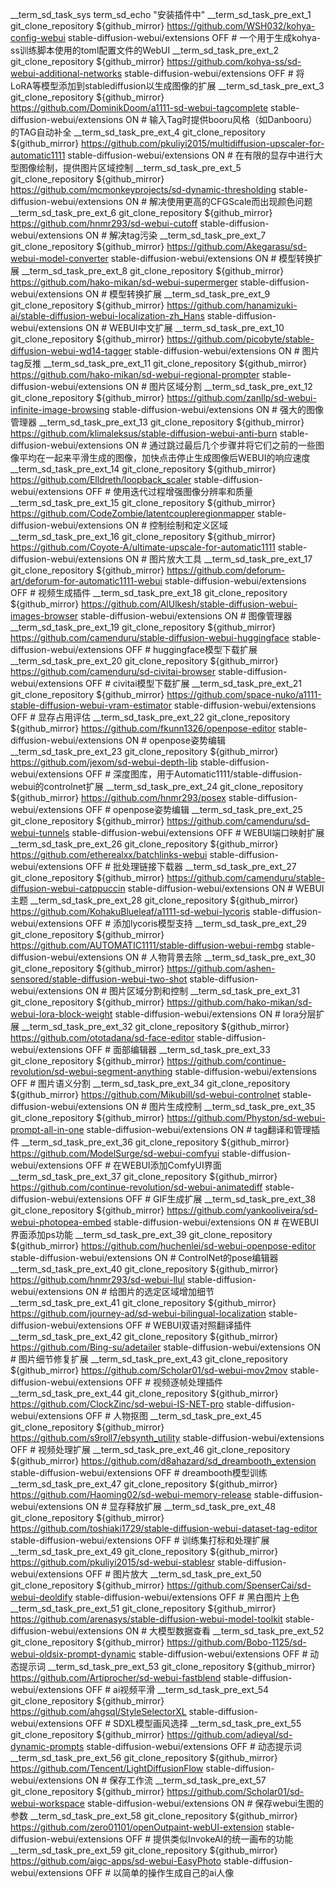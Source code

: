 __term_sd_task_sys term_sd_echo "安装插件中"
__term_sd_task_pre_ext_1 git_clone_repository ${github_mirror} https://github.com/WSH032/kohya-config-webui stable-diffusion-webui/extensions OFF # 一个用于生成kohya-ss训练脚本使用的toml配置文件的WebUI
__term_sd_task_pre_ext_2 git_clone_repository ${github_mirror} https://github.com/kohya-ss/sd-webui-additional-networks stable-diffusion-webui/extensions OFF # 将LoRA等模型添加到stablediffusion以生成图像的扩展
__term_sd_task_pre_ext_3 git_clone_repository ${github_mirror} https://github.com/DominikDoom/a1111-sd-webui-tagcomplete stable-diffusion-webui/extensions ON # 输入Tag时提供booru风格（如Danbooru）的TAG自动补全
__term_sd_task_pre_ext_4 git_clone_repository ${github_mirror} https://github.com/pkuliyi2015/multidiffusion-upscaler-for-automatic1111 stable-diffusion-webui/extensions ON # 在有限的显存中进行大型图像绘制，提供图片区域控制
__term_sd_task_pre_ext_5 git_clone_repository ${github_mirror} https://github.com/mcmonkeyprojects/sd-dynamic-thresholding stable-diffusion-webui/extensions ON # 解决使用更高的CFGScale而出现颜色问题
__term_sd_task_pre_ext_6 git_clone_repository ${github_mirror} https://github.com/hnmr293/sd-webui-cutoff stable-diffusion-webui/extensions ON # 解决tag污染
__term_sd_task_pre_ext_7 git_clone_repository ${github_mirror} https://github.com/Akegarasu/sd-webui-model-converter stable-diffusion-webui/extensions ON # 模型转换扩展
__term_sd_task_pre_ext_8 git_clone_repository ${github_mirror} https://github.com/hako-mikan/sd-webui-supermerger stable-diffusion-webui/extensions ON # 模型转换扩展
__term_sd_task_pre_ext_9 git_clone_repository ${github_mirror} https://github.com/hanamizuki-ai/stable-diffusion-webui-localization-zh_Hans stable-diffusion-webui/extensions ON # WEBUI中文扩展
__term_sd_task_pre_ext_10 git_clone_repository ${github_mirror} https://github.com/picobyte/stable-diffusion-webui-wd14-tagger stable-diffusion-webui/extensions ON # 图片tag反推
__term_sd_task_pre_ext_11 git_clone_repository ${github_mirror} https://github.com/hako-mikan/sd-webui-regional-prompter stable-diffusion-webui/extensions ON # 图片区域分割
__term_sd_task_pre_ext_12 git_clone_repository ${github_mirror} https://github.com/zanllp/sd-webui-infinite-image-browsing stable-diffusion-webui/extensions ON # 强大的图像管理器
__term_sd_task_pre_ext_13 git_clone_repository ${github_mirror} https://github.com/klimaleksus/stable-diffusion-webui-anti-burn stable-diffusion-webui/extensions ON # 通过跳过最后几个步骤并将它们之前的一些图像平均在一起来平滑生成的图像，加快点击停止生成图像后WEBUI的响应速度
__term_sd_task_pre_ext_14 git_clone_repository ${github_mirror} https://github.com/Elldreth/loopback_scaler stable-diffusion-webui/extensions OFF # 使用迭代过程增强图像分辨率和质量
__term_sd_task_pre_ext_15 git_clone_repository ${github_mirror} https://github.com/CodeZombie/latentcoupleregionmapper stable-diffusion-webui/extensions ON # 控制绘制和定义区域
__term_sd_task_pre_ext_16 git_clone_repository ${github_mirror} https://github.com/Coyote-A/ultimate-upscale-for-automatic1111 stable-diffusion-webui/extensions ON # 图片放大工具
__term_sd_task_pre_ext_17 git_clone_repository ${github_mirror} https://github.com/deforum-art/deforum-for-automatic1111-webui stable-diffusion-webui/extensions OFF # 视频生成插件
__term_sd_task_pre_ext_18 git_clone_repository ${github_mirror} https://github.com/AlUlkesh/stable-diffusion-webui-images-browser stable-diffusion-webui/extensions ON # 图像管理器
__term_sd_task_pre_ext_19 git_clone_repository ${github_mirror} https://github.com/camenduru/stable-diffusion-webui-huggingface stable-diffusion-webui/extensions OFF # huggingface模型下载扩展
__term_sd_task_pre_ext_20 git_clone_repository ${github_mirror} https://github.com/camenduru/sd-civitai-browser stable-diffusion-webui/extensions OFF # civitai模型下载扩展
__term_sd_task_pre_ext_21 git_clone_repository ${github_mirror} https://github.com/space-nuko/a1111-stable-diffusion-webui-vram-estimator stable-diffusion-webui/extensions OFF # 显存占用评估
__term_sd_task_pre_ext_22 git_clone_repository ${github_mirror} https://github.com/fkunn1326/openpose-editor stable-diffusion-webui/extensions ON # openpose姿势编辑
__term_sd_task_pre_ext_23 git_clone_repository ${github_mirror} https://github.com/jexom/sd-webui-depth-lib stable-diffusion-webui/extensions OFF # 深度图库，用于Automatic1111/stable-diffusion-webui的controlnet扩展
__term_sd_task_pre_ext_24 git_clone_repository ${github_mirror} https://github.com/hnmr293/posex stable-diffusion-webui/extensions OFF # openpose姿势编辑
__term_sd_task_pre_ext_25 git_clone_repository ${github_mirror} https://github.com/camenduru/sd-webui-tunnels stable-diffusion-webui/extensions OFF # WEBUI端口映射扩展
__term_sd_task_pre_ext_26 git_clone_repository ${github_mirror} https://github.com/etherealxx/batchlinks-webui stable-diffusion-webui/extensions OFF # 批处理链接下载器
__term_sd_task_pre_ext_27 git_clone_repository ${github_mirror} https://github.com/camenduru/stable-diffusion-webui-catppuccin stable-diffusion-webui/extensions ON # WEBUI主题
__term_sd_task_pre_ext_28 git_clone_repository ${github_mirror} https://github.com/KohakuBlueleaf/a1111-sd-webui-lycoris stable-diffusion-webui/extensions OFF # 添加lycoris模型支持
__term_sd_task_pre_ext_29 git_clone_repository ${github_mirror} https://github.com/AUTOMATIC1111/stable-diffusion-webui-rembg stable-diffusion-webui/extensions ON # 人物背景去除
__term_sd_task_pre_ext_30 git_clone_repository ${github_mirror} https://github.com/ashen-sensored/stable-diffusion-webui-two-shot stable-diffusion-webui/extensions ON # 图片区域分割和控制
__term_sd_task_pre_ext_31 git_clone_repository ${github_mirror} https://github.com/hako-mikan/sd-webui-lora-block-weight stable-diffusion-webui/extensions ON # lora分层扩展
__term_sd_task_pre_ext_32 git_clone_repository ${github_mirror} https://github.com/ototadana/sd-face-editor stable-diffusion-webui/extensions OFF # 面部编辑器
__term_sd_task_pre_ext_33 git_clone_repository ${github_mirror} https://github.com/continue-revolution/sd-webui-segment-anything stable-diffusion-webui/extensions OFF # 图片语义分割
__term_sd_task_pre_ext_34 git_clone_repository ${github_mirror} https://github.com/Mikubill/sd-webui-controlnet stable-diffusion-webui/extensions ON # 图片生成控制
__term_sd_task_pre_ext_35 git_clone_repository ${github_mirror} https://github.com/Physton/sd-webui-prompt-all-in-one stable-diffusion-webui/extensions ON # tag翻译和管理插件
__term_sd_task_pre_ext_36 git_clone_repository ${github_mirror} https://github.com/ModelSurge/sd-webui-comfyui stable-diffusion-webui/extensions OFF # 在WEBUI添加ComfyUI界面
__term_sd_task_pre_ext_37 git_clone_repository ${github_mirror} https://github.com/continue-revolution/sd-webui-animatediff stable-diffusion-webui/extensions OFF # GIF生成扩展
__term_sd_task_pre_ext_38 git_clone_repository ${github_mirror} https://github.com/yankooliveira/sd-webui-photopea-embed stable-diffusion-webui/extensions ON # 在WEBUI界面添加ps功能
__term_sd_task_pre_ext_39 git_clone_repository ${github_mirror} https://github.com/huchenlei/sd-webui-openpose-editor stable-diffusion-webui/extensions ON # ControlNet的pose编辑器
__term_sd_task_pre_ext_40 git_clone_repository ${github_mirror} https://github.com/hnmr293/sd-webui-llul stable-diffusion-webui/extensions ON # 给图片的选定区域增加细节
__term_sd_task_pre_ext_41 git_clone_repository ${github_mirror} https://github.com/journey-ad/sd-webui-bilingual-localization stable-diffusion-webui/extensions OFF # WEBUI双语对照翻译插件
__term_sd_task_pre_ext_42 git_clone_repository ${github_mirror} https://github.com/Bing-su/adetailer stable-diffusion-webui/extensions ON # 图片细节修复扩展
__term_sd_task_pre_ext_43 git_clone_repository ${github_mirror} https://github.com/Scholar01/sd-webui-mov2mov stable-diffusion-webui/extensions OFF # 视频逐帧处理插件
__term_sd_task_pre_ext_44 git_clone_repository ${github_mirror} https://github.com/ClockZinc/sd-webui-IS-NET-pro stable-diffusion-webui/extensions OFF # 人物抠图
__term_sd_task_pre_ext_45 git_clone_repository ${github_mirror} https://github.com/s9roll7/ebsynth_utility stable-diffusion-webui/extensions OFF # 视频处理扩展
__term_sd_task_pre_ext_46 git_clone_repository ${github_mirror} https://github.com/d8ahazard/sd_dreambooth_extension stable-diffusion-webui/extensions OFF # dreambooth模型训练
__term_sd_task_pre_ext_47 git_clone_repository ${github_mirror} https://github.com/Haoming02/sd-webui-memory-release stable-diffusion-webui/extensions ON # 显存释放扩展
__term_sd_task_pre_ext_48 git_clone_repository ${github_mirror} https://github.com/toshiaki1729/stable-diffusion-webui-dataset-tag-editor stable-diffusion-webui/extensions OFF # 训练集打标和处理扩展
__term_sd_task_pre_ext_49 git_clone_repository ${github_mirror} https://github.com/pkuliyi2015/sd-webui-stablesr stable-diffusion-webui/extensions OFF # 图片放大
__term_sd_task_pre_ext_50 git_clone_repository ${github_mirror} https://github.com/SpenserCai/sd-webui-deoldify stable-diffusion-webui/extensions OFF # 黑白图片上色
__term_sd_task_pre_ext_51 git_clone_repository ${github_mirror} https://github.com/arenasys/stable-diffusion-webui-model-toolkit stable-diffusion-webui/extensions ON # 大模型数据查看
__term_sd_task_pre_ext_52 git_clone_repository ${github_mirror} https://github.com/Bobo-1125/sd-webui-oldsix-prompt-dynamic stable-diffusion-webui/extensions OFF # 动态提示词
__term_sd_task_pre_ext_53 git_clone_repository ${github_mirror} https://github.com/Artiprocher/sd-webui-fastblend stable-diffusion-webui/extensions OFF # ai视频平滑
__term_sd_task_pre_ext_54 git_clone_repository ${github_mirror} https://github.com/ahgsql/StyleSelectorXL stable-diffusion-webui/extensions OFF # SDXL模型画风选择
__term_sd_task_pre_ext_55 git_clone_repository ${github_mirror} https://github.com/adieyal/sd-dynamic-prompts stable-diffusion-webui/extensions OFF # 动态提示词
__term_sd_task_pre_ext_56 git_clone_repository ${github_mirror} https://github.com/Tencent/LightDiffusionFlow stable-diffusion-webui/extensions ON # 保存工作流
__term_sd_task_pre_ext_57 git_clone_repository ${github_mirror} https://github.com/Scholar01/sd-webui-workspace stable-diffusion-webui/extensions ON # 保存webui生图的参数
__term_sd_task_pre_ext_58 git_clone_repository ${github_mirror} https://github.com/zero01101/openOutpaint-webUI-extension stable-diffusion-webui/extensions OFF # 提供类似InvokeAI的统一画布的功能
__term_sd_task_pre_ext_59 git_clone_repository ${github_mirror} https://github.com/aigc-apps/sd-webui-EasyPhoto stable-diffusion-webui/extensions OFF # 以简单的操作生成自己的ai人像